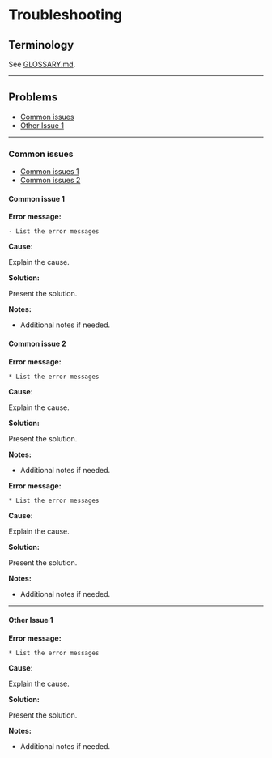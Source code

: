 # Troubleshooting

## Terminology

See [GLOSSARY.md](./GLOSSARY.md).

- - -

## Problems

- [Common issues](#common-issues)
- [Other Issue 1](#other-issue-1)

- - -

### Common issues

- [Common issues 1](#common-issue-1)
- [Common issues 2](#common-issue-2)

#### Common issue 1

**Error message:**

```
- List the error messages
```

**Cause**:

Explain the cause.

**Solution:**

Present the solution.

**Notes:**

- Additional notes if needed.

#### Common issue 2

**Error message:**

```
* List the error messages
```

**Cause**:

Explain the cause.

**Solution:**

Present the solution.

**Notes:**

- Additional notes if needed.

**Error message:**

```
* List the error messages
```

**Cause**:

Explain the cause.

**Solution:**

Present the solution.

**Notes:**

- Additional notes if needed.

- - -

#### Other Issue 1

**Error message:**

```
* List the error messages
```

**Cause**:

Explain the cause.

**Solution:**

Present the solution.

**Notes:**

- Additional notes if needed.

